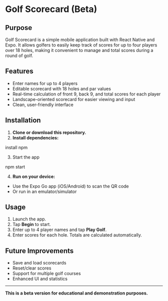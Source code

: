 # Golf Scorecard (Beta)

## Purpose

Golf Scorecard is a simple mobile application built with React Native and Expo. It allows golfers to easily keep track of scores for up to four players over 18 holes, making it convenient to manage and total scores during a round of golf.

## Features

- Enter names for up to 4 players
- Editable scorecard with 18 holes and par values
- Real-time calculation of front 9, back 9, and total scores for each player
- Landscape-oriented scorecard for easier viewing and input
- Clean, user-friendly interface

## Installation

1. **Clone or download this repository.**
2. **Install dependencies:**

install npm

3. Start the app 

npm start

4. **Run on your device:**
- Use the Expo Go app (iOS/Android) to scan the QR code
- Or run in an emulator/simulator

## Usage

1. Launch the app.
2. Tap **Begin** to start.
3. Enter up to 4 player names and tap **Play Golf**.
4. Enter scores for each hole. Totals are calculated automatically.

## Future Improvements

- Save and load scorecards
- Reset/clear scores
- Support for multiple golf courses
- Enhanced UI and statistics

---

**This is a beta version for educational and demonstration purposes.**

